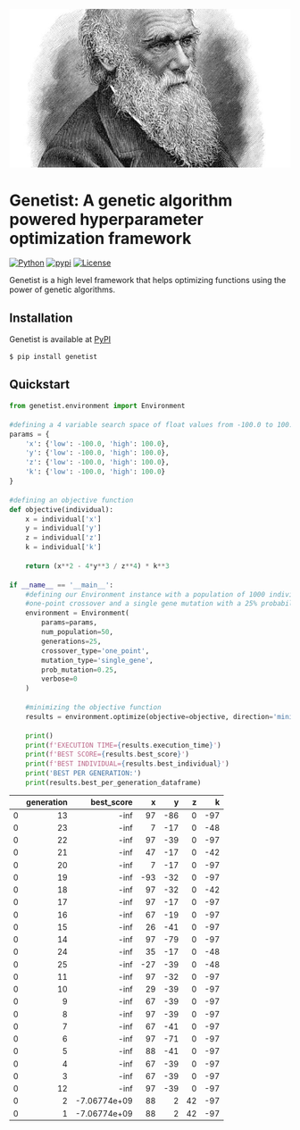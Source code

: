 ![alt text](https://github.com/unaiLopez/darwin/blob/master/doc/images/darwin.jpg?raw=true)

# Genetist: A genetic algorithm powered hyperparameter optimization framework
[![Python](https://img.shields.io/badge/python-3.6%20%7C%203.7%20%7C%203.8%20%7C%203.9%20%7C%203.10-blue)](https://www.python.org)
[![pypi](https://img.shields.io/pypi/v/genetist.svg)](https://pypi.python.org/pypi/genetist)
[![License](https://img.shields.io/badge/License-MIT-blue.svg)](https://opensource.org/licenses/MIT)

Genetist is a high level framework that helps optimizing functions using the power of genetic algorithms.

## Installation
Genetist is available at [PyPI](https://pypi.org/project/genetist/)
```
$ pip install genetist
```
## Quickstart

```python
from genetist.environment import Environment

#defining a 4 variable search space of float values from -100.0 to 100.0
params = {
    'x': {'low': -100.0, 'high': 100.0},
    'y': {'low': -100.0, 'high': 100.0},
    'z': {'low': -100.0, 'high': 100.0},
    'k': {'low': -100.0, 'high': 100.0}
}

#defining an objective function
def objective(individual):
    x = individual['x']
    y = individual['y']
    z = individual['z']
    k = individual['k']
    
    return (x**2 - 4*y**3 / z**4) * k**3

if __name__ == '__main__':
    #defining our Environment instance with a population of 1000 individuals, 250 generation,
    #one-point crossover and a single gene mutation with a 25% probability of mutation
    environment = Environment(
        params=params,
        num_population=50,
        generations=25,
        crossover_type='one_point',
        mutation_type='single_gene',
        prob_mutation=0.25,
        verbose=0
    )

    #minimizing the objective function
    results = environment.optimize(objective=objective, direction='minimize')

    print()
    print(f'EXECUTION TIME={results.execution_time}')
    print(f'BEST SCORE={results.best_score}')
    print(f'BEST INDIVIDUAL={results.best_individual}')
    print('BEST PER GENERATION:')
    print(results.best_per_generation_dataframe)
```
|    |   generation |     best_score |   x |   y |   z |   k |
|---:|-------------:|---------------:|----:|----:|----:|----:|
|  0 |           13 | -inf           |  97 | -86 |   0 | -97 |
|  0 |           23 | -inf           |   7 | -17 |   0 | -48 |
|  0 |           22 | -inf           |  97 | -39 |   0 | -97 |
|  0 |           21 | -inf           |  47 | -17 |   0 | -42 |
|  0 |           20 | -inf           |   7 | -17 |   0 | -97 |
|  0 |           19 | -inf           | -93 | -32 |   0 | -97 |
|  0 |           18 | -inf           |  97 | -32 |   0 | -42 |
|  0 |           17 | -inf           |  97 | -17 |   0 | -97 |
|  0 |           16 | -inf           |  67 | -19 |   0 | -97 |
|  0 |           15 | -inf           |  26 | -41 |   0 | -97 |
|  0 |           14 | -inf           |  97 | -79 |   0 | -97 |
|  0 |           24 | -inf           |  35 | -17 |   0 | -48 |
|  0 |           25 | -inf           | -27 | -39 |   0 | -48 |
|  0 |           11 | -inf           |  97 | -32 |   0 | -97 |
|  0 |           10 | -inf           |  29 | -39 |   0 | -97 |
|  0 |            9 | -inf           |  67 | -39 |   0 | -97 |
|  0 |            8 | -inf           |  97 | -39 |   0 | -97 |
|  0 |            7 | -inf           |  67 | -41 |   0 | -97 |
|  0 |            6 | -inf           |  97 | -71 |   0 | -97 |
|  0 |            5 | -inf           |  88 | -41 |   0 | -97 |
|  0 |            4 | -inf           |  67 | -39 |   0 | -97 |
|  0 |            3 | -inf           |  67 | -39 |   0 | -97 |
|  0 |           12 | -inf           |  97 | -39 |   0 | -97 |
|  0 |            2 |   -7.06774e+09 |  88 |   2 |  42 | -97 |
|  0 |            1 |   -7.06774e+09 |  88 |   2 |  42 | -97 |